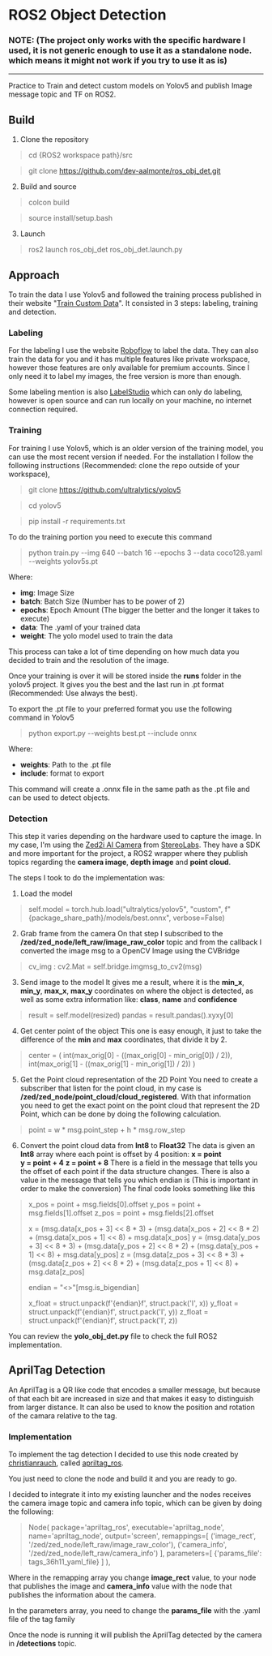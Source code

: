 # ROS2 Object Detection
### NOTE: (The project only works with the specific hardware I used, it is not generic enough to use it as a standalone node. which means it might not work if you try to use it as is)
---
Practice to Train and detect custom models on Yolov5 and publish Image message topic and TF on ROS2.

## Build
1. Clone the repository
> cd {ROS2 workspace path}/src

> git clone https://github.com/dev-aalmonte/ros_obj_det.git
2. Build and source
> colcon build

> source install/setup.bash
3. Launch
> ros2 launch ros_obj_det ros_obj_det.launch.py

## Approach
To train the data I use Yolov5 and followed the training process published in their website "[Train Custom Data](https://github.com/ultralytics/yolov5/wiki/Train-Custom-Data)". It consisted in 3 steps: labeling, training and detection.

### Labeling
For the labeling I use the website [Roboflow](https://app.roboflow.com/) to label the data. They can also train the data for you and it has multiple features like private workspace, however those features are only available for premium accounts. Since I only need it to label my images, the free version is more than enough.

Some labeling mention is also [LabelStudio](https://labelstud.io/) which can only do labeling, however is open source and can run locally on your machine, no internet connection required.

### Training
For training I use Yolov5, which is an older version of the training model, you can use the most recent version if needed. For the installation I follow the following instructions (Recommended: clone the repo outside of your workspace),
> git clone https://github.com/ultralytics/yolov5  

> cd yolov5

> pip install -r requirements.txt 

To do the training portion you need to execute this command
> python train.py --img 640 --batch 16 --epochs 3 --data coco128.yaml --weights yolov5s.pt

Where:
- **img**: Image Size
- **batch**: Batch Size (Number has to be power of 2)
- **epochs**: Epoch Amount (The bigger the better and the longer it takes to execute)
- **data**: The .yaml of your trained data
- **weight**: The yolo model used to train the data

This process can take a lot of time depending on how much data you decided to train and the resolution of the image.

Once your training is over it will be stored inside the **runs** folder in the yolov5 project. It gives you the best and the last run in .pt format (Recommended: Use always the best).

To export the .pt file to your preferred format you use the following command in Yolov5

> python export.py --weights best.pt --include onnx

Where:
- **weights**: Path to the .pt file
- **include**: format to export

This command will create a .onnx file in the same path as the .pt file and can be used to detect objects.

### Detection
This step it varies depending on the hardware used to capture the image. In my case, I'm using the [Zed2i AI Camera](https://www.stereolabs.com/products/zed-2) from [StereoLabs](https://www.stereolabs.com/). They have a SDK and more important for the project, a ROS2 wrapper where they publish topics regarding the **camera image**, **depth image** and **point cloud**.

The steps I took to do the implementation was:
1. Load the model
> self.model = torch.hub.load("ultralytics/yolov5", "custom", f"{package_share_path}/models/best.onnx", verbose=False)
2. Grab frame from the camera
On that step I subscribed to the **/zed/zed_node/left_raw/image_raw_color** topic and from the callback I converted the image msg to a OpenCV Image using the CVBridge
>  cv_img : cv2.Mat = self.bridge.imgmsg_to_cv2(msg)
3. Send image to the model
It gives me a result, where it is the **min_x**, **min_y**, **max_x**, **max_y** coordinates on where the object is detected, as well as some extra information like: **class**, **name** and **confidence**
> result = self.model(resized)
> pandas = result.pandas().xyxy[0]
4. Get center point of the object
This one is easy enough, it just to take the difference of the **min** and **max** coordinates, that divide it by 2.
> center = (
>    int(max_orig[0] - ((max_orig[0] - min_orig[0]) / 2)),
>    int(max_orig[1] - ((max_orig[1] - min_orig[1]) / 2))
> )
5. Get the Point cloud representation of the 2D Point
You need to create a subscriber that listen for the point cloud, in my case is **/zed/zed_node/point_cloud/cloud_registered**. With that information you need to get the exact point on the point cloud that represent the 2D Point, which can be done by doing the following calculation.
>point = w * msg.point_step + h * msg.row_step
6. Convert the point cloud data from **Int8** to **Float32**
The data is given an **Int8** array where each point is offset by 4 position:
**x = point**  
**y = point + 4** 
**z = point + 8** 
There is a field in the message that tells you the offset of each point if the data structure changes. There is also a value in the message that tells you which endian is (This is important in order to make the conversion)
The final code looks something like this
> x_pos = point + msg.fields[0].offset
> y_pos = point + msg.fields[1].offset
> z_pos = point + msg.fields[2].offset
>
> x = (msg.data[x_pos + 3] << 8 * 3) + (msg.data[x_pos + 2] << 8 * 2) + (msg.data[x_pos + 1] << 8) + msg.data[x_pos]
> y = (msg.data[y_pos + 3] << 8 * 3) + (msg.data[y_pos + 2] << 8 * 2) + (msg.data[y_pos + 1] << 8) + msg.data[y_pos]
> z = (msg.data[z_pos + 3] << 8 * 3) + (msg.data[z_pos + 2] << 8 * 2) + (msg.data[z_pos + 1] << 8) + msg.data[z_pos]
>
> endian = "<>"[msg.is_bigendian]
>
> x_float = struct.unpack(f'{endian}f', struct.pack('I', x))
> y_float = struct.unpack(f'{endian}f', struct.pack('I', y))
> z_float = struct.unpack(f'{endian}f', struct.pack('I', z))

You can review the **yolo_obj_det.py** file to check the full ROS2 implementation.

## AprilTag Detection
An AprilTag is a QR like code that encodes a smaller message, but because of that each bit are increased in size and that makes it easy to distinguish from larger distance. It can also be used to know the position and rotation of the camara relative to the tag.

### Implementation
To implement the tag detection I decided to use this node created by [christianrauch](https://github.com/christianrauch), called [apriltag_ros](https://github.com/christianrauch/apriltag_ros).

You just need to clone the node and build it and you are ready to go.

I decided to integrate it into my existing launcher and the nodes receives the camera image topic and camera info topic, which can be given by doing the following:

>Node(
    package='apriltag_ros',
    executable='apriltag_node',
    name='apriltag_node',
    output='screen',
    remappings=[
        ('image_rect', '/zed/zed_node/left_raw/image_raw_color'),
        ('camera_info', '/zed/zed_node/left_raw/camera_info')
    ],
    parameters=[
        {'params_file': tags_36h11_yaml_file}
    ]
),

Where in the remapping array you change **image_rect** value, to your node that publishes the image and **camera_info** value with the node that publishes the information about the camera.

In the parameters array, you need to change the **params_file** with the .yaml file of the tag family

Once the node is running it will publish the AprilTag detected by the camera in **/detections** topic.
